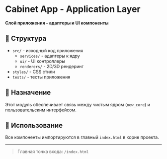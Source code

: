 # Cabinet App - Application Layer

**Слой приложения - адаптеры и UI компоненты**

## 📂 Структура

- `src/` - исходный код приложения
  - `services/` - адаптеры к ядру
  - `ui/` - UI контроллеры 
  - `renderers/` - 2D/3D рендеринг
- `styles/` - CSS стили
- `tests/` - тесты приложения

## 🎯 Назначение

Этот модуль обеспечивает связь между чистым ядром (`new_core`) и пользовательским интерфейсом.

## 🔗 Использование

Все компоненты импортируются в главный `index.html` в корне проекта.

---

> Главная точка входа: `/index.html`
